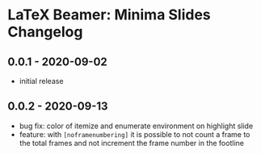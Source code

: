 # LaTeX Beamer: Minima Slides Changelog

## 0.0.1 - 2020-09-02

- initial release

## 0.0.2 - 2020-09-13

- bug fix: color of itemize and enumerate environment on highlight slide
- feature: with `[noframenumbering]` it is possible to not count a frame 
to the total frames and not increment the frame number in the footline
